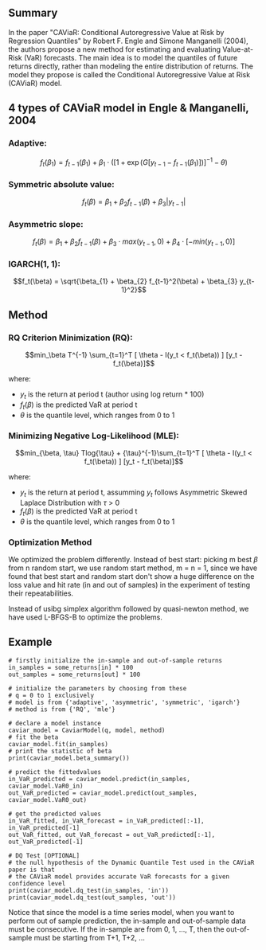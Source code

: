 ## Summary
In the paper "CAViaR: Conditional Autoregressive Value at Risk by Regression Quantiles" by Robert F. Engle and Simone Manganelli (2004), the authors propose a new method for estimating and evaluating Value-at-Risk (VaR) forecasts. The main idea is to model the quantiles of future returns directly, rather than modeling the entire distribution of returns. The model they propose is called the Conditional Autoregressive Value at Risk (CAViaR) model.

## 4 types of CAViaR model in Engle & Manganelli, 2004
### Adaptive:
$$f_{t}(\beta_{1}) = f_{t-1}(\beta_{1}) + \beta_{1} \cdot ([1 + \exp(G[y_{t-1} - f_{t-1}(\beta_{1})])]^{-1} - \theta )$$

### Symmetric absolute value:
$$f_t(\beta) = \beta_{1} + \beta_{2} f_{t-1}(\beta) + \beta_{3} |y_{t-1}|$$

### Asymmetric slope:
$$f_t(\beta) = \beta_{1} + \beta_{2} f_{t-1}(\beta) + \beta_{3} \cdot max(y_{t-1}, 0) + \beta_{4} \cdot [-min(y_{t-1}, 0)]$$

### IGARCH(1, 1):
$$f_t(\beta) = \sqrt{\beta_{1} + \beta_{2} f_{t-1}^2(\beta) + \beta_{3} y_{t-1}^2}$$

## Method
### RQ Criterion Minimization (RQ):
$$min_\beta T^{-1} \sum_{t=1}^T [ \theta - I(y_t < f_t(\beta)) ] [y_t - f_t(\beta)]$$

where:
- $y_t$ is the return at period t (author using log return * 100)
- $f_t(\beta)$ is the predicted VaR at period t
- $\theta$ is the quantile level, which ranges from 0 to 1

### Minimizing Negative Log-Likelihood (MLE):
$$min_{\beta, \tau} Tlog{\tau} + {\tau}^{-1}\sum_{t=1}^T [ \theta - I(y_t < f_t(\beta)) ] [y_t - f_t(\beta)]$$

where:
- $y_t$ is the return at period t, assumming $y_t$ follows Asymmetric Skewed Laplace Distribution with $\tau$ > 0
- $f_t(\beta)$ is the predicted VaR at period t
- $\theta$ is the quantile level, which ranges from 0 to 1

### Optimization Method
We optimized the problem differently. Instead of best start: picking m best $\beta$ from n random start, we use random start method, m = n = 1, since we have found that best start and random start don't show a huge difference on the loss value and hit rate (in and out of samples) in the experiment of testing their repeatabilities.

Instead of usibg simplex algorithm followed by quasi-newton method, we have used L-BFGS-B to optimize the problems.

## Example
```
# firstly initialize the in-sample and out-of-sample returns
in_samples = some_returns[in] * 100
out_samples = some_returns[out] * 100

# initialize the parameters by choosing from these
# q = 0 to 1 exclusively
# model is from {'adaptive', 'asymmetric', 'symmetric', 'igarch'}
# method is from {'RQ', 'mle'}

# declare a model instance
caviar_model = CaviarModel(q, model, method)
# fit the beta
caviar_model.fit(in_samples)
# print the statistic of beta
print(caviar_model.beta_summary())

# predict the fittedvalues
in_VaR_predicted = caviar_model.predict(in_samples, caviar_model.VaR0_in)
out_VaR_predicted = caviar_model.predict(out_samples, caviar_model.VaR0_out)

# get the predicted values
in_VaR_fitted, in_VaR_forecast = in_VaR_predicted[:-1], in_VaR_predicted[-1]
out_VaR_fitted, out_VaR_forecast = out_VaR_predicted[:-1], out_VaR_predicted[-1]

# DQ Test [OPTIONAL]
# the null hypothesis of the Dynamic Quantile Test used in the CAViaR paper is that
# the CAViaR model provides accurate VaR forecasts for a given confidence level
print(caviar_model.dq_test(in_samples, 'in'))
print(caviar_model.dq_test(out_samples, 'out'))
```

Notice that since the model is a time series model, when you want to perform out of sample prediction, the in-sample and out-of-sample data must be consecutive. If the in-sample are from 0, 1, ..., T, then the out-of-sample must be starting from T+1, T+2, ...
